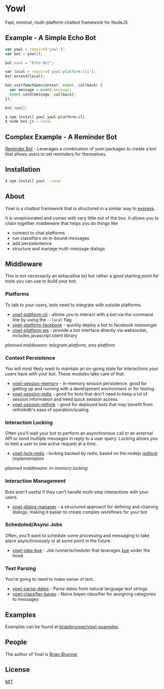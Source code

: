 # Yowl

Fast, minimal, multi-platform chatbot framework for NodeJS

## Example - A Simple Echo Bot

```js
var yowl = require('yowl');
var bot = yowl();

bot.name = "Echo Bot";

var local = require('yowl-platform-cli');
bot.extend(local);

bot.use(function(context, event, callback) {
  var message = event.message;
  event.send(message, callback);
});

bot.run();
```

```bash
$ npm install yowl yowl-platform-cli
$ node bot.js --local
```

## Complex Example - A Reminder Bot

[Reminder Bot](https://github.com/brianbrunner/yowl-example-reminders) -
Leverages a combination of yowl packages to create a bot that allows users to set
reminders for themselves.

## Installation

```bash
$ npm install yowl --save
```

## About

Yowl is a chatbot framework that is structured in a similar way to [express](https://github.com/expressjs/express).


It is unopinionated and comes with very little out of the box.
It allows you to chain together middleware that helps you do things like

  * connect to chat platforms
  * run classifiers on in-bound messages
  * add persistentence
  * structure and manage multi-message dialogs

## Middleware

This is not necessarily an exhaustive list but rather a good starting point for tools you can use to build your bot.

### Platforms

To talk to your users, bots need to integrate with outside platforms.

  * [yowl-platform-cli](https://github.com/brianbrunner/yowl-platform-cli) - allows you to interact with a bot via the command line by using the `--local` flag
  * [yowl-platform-facebook](https://github.com/brianbrunner/yowl-platform-facebook) - quickly deploy a bot to facebook messenger
  * [yowl-platform-ws](https://github.com/brianbrunner/yowl-platform-ws) - provide a bot interface directly via websocket, includes javascript client library

*planned middleware: telegram platform, sms platform*

### Context Persistence

You will most likely want to maintain an on-going state for interactions your users have with your bot. These modules take care of that.

  * [yowl-session-memory](https://github.com/brianbrunner/yowl-session-memory) - in-memory session persistence. good for getting up and running with a development environment or for testing.
  * [yowl-session-redis](https://github.com/brianbrunner/yowl-session-redis) - good for bots that don't need to keep a lot of session information and need quick session access.
  * [yowl-session-rethink](https://github.com/brianbrunner/yowl-session-rethink) - good for deployed bots that may benefit from rethinkdb's ease of operation/scaling

### Interaction Locking

Often you'll wait your bot to perform an asynchronous call to an external API or send multiple messages in reply to a user query. Locking allows you to limit a user to one active request at a time.

  * [yowl-lock-redis](https://github.com/brianbrunner/yowl-lock-redis) - locking backed by redis, based on the nodejs [redlock](https://github.com/mike-marcacci/node-redlock) implementation

*planned middleware: in-memory locking*

### Interaction Management

Bots aren't useful if they can't handle multi-step interactions with your users.

  * [yowl-dialog-manager](https://github.com/brianbrunner/yowl-dialog-manager) - a structured approach for defining and chaining dialogs, making it easier to create complex workflows for your bot

### Scheduled/Async Jobs

Often, you'll want to schedule some processing and messaging to take place
asynchronously or at some point in the future.

  * [yowl-jobs-kue](https://github.com/brianbrunner/yowl-jobs-kue) - Job runner/scheduler that leverages [kue](https://github.com/Automattic/kue) under the hood.

### Text Parsing

You're going to need to make sense of text.

  * [yowl-parse-dates](https://github.com/brianbrunner/yowl-parse-dates) - Parse dates from natural language text strings
  * [yowl-classifier-bayes](https://github.com/brianbrunner/yowl-classifier-bayes) - Naive bayes classifier for assigning categories to messages

## Examples

Examples can be found at [brianbrunner/yowl-examples](https://github.com/brianbrunner/yowl-examples).

## People

The author of Yowl is [Brian Brunner](https://github.com/brianbrunner)

## License

  [MIT](LICENSE)
